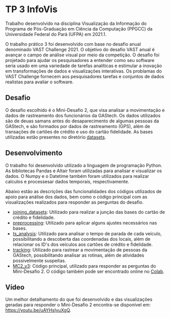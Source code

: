 # TP 3 InfoVis

Trabalho desenvolvido na disciplina Visualização da Informação do Programa de Pós-Graduação em Ciência da Computação (PPGCC) da Universidade Federal do Pará (UFPA) em 2021.1.

O trabalho prático 3 foi desenvolvido com base no desafio anual denominado VAST Challenge 2021. O objetivo do desafio VAST anual é avançar o campo de análise visual por meio da competição. O desafio foi projetado para ajudar os pesquisadores a entender como seu software seria usado em uma variedade de tarefas analíticas e estimular a inovação em transformações de dados e visualizações interativas. Os problamas do VAST Challenge fornecem aos pesquisadores tarefas e conjuntos de dados realistas para avaliar o software.

## Desafio

O desafio escolhido é o Mini-Desafio 2, que visa analisar a movimentação e dados de rastreamento dos funcionários da GAStech. Os dados utilizados são de deuas samans antes do desaparecimento de algumas pessoas da GAStech, e são formados por dados de rastreamento (GPS), além de transações de cartões de crédito e uso do cartão fidelidade. As bases utilizadas estão presentes no diretório [datasets](datasets).

## Desenvolvimento

O trabalho foi desenvolvido utilizado a linguagem de programação Python. As bibliotecas Pandas e Altair foram utilizadas para analisar e visualizar os dados. O Numpy e o Datetime também foram utilizados para realizar calculos e processesar dados temporais, respectivamente.

Abaixo estão as descrições das funcionalidades dos códigos utilizados de apoio para análise dos dados, bem como o código principal com as visualizações realizados para responder as perguntas do desafio.

* [joining_datasets](joining_datasets.ipynb): Utilizado para realizar a junção das bases do cartão de crédito e fidelidade.
* [preprocessing](preprocessing.ipynb): Utilizado para aplicar alguns ajustes necessários nas bases.
* [ts_analysis](ts_analysis.ipynb): Utilizado para analisar o tempo de parada de cada veículo, possibilitando a descoberta das coordenadas dos locais, além de relacionar os ID's dos veículos aos cartões de crédito e fidelidade.
* [tracking](tracking.ipynb): Utilizado para rastrear a movimentação de pessoas da GAStech, possibilitando analisar as rotinas, além de atividades possivelmente suspeitas.
* [MC2_v3](MC2_v3.ipynb): Código principal, utilizado para responder as perguntas do Mini-Desafio 2. O código também pode ser encontrado online no [Colab](https://colab.research.google.com/drive/10NPpgcX8kzNPiKyLF3bc3hQKQeWY0d4w?usp=sharing).

## Vídeo

Um melhor detalhamento do que foi desenvolvido e das visualizações geradas para responder o Mini-Desafio 2 encontra-se disponível em: <https://youtu.be/uAYHsIyuXgQ>.
